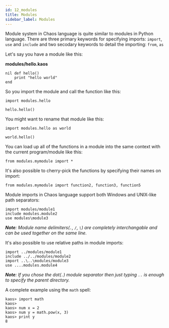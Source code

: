 ```yaml
---
id: 12_modules
title: Modules
sidebar_label: Modules
---
```


Module system in Chaos language is quite similar to modules in Python language. There are three primary keywords for specifying imports: `import`, `use` and `include`
and two secodary keywords to detail the importing: `from`, `as`

Let's say you have a module like this:

**modules/hello.kaos**

```text
nil def hello()
    print "hello world"
end
```

So you import the module and call the function like this:

```text
import modules.hello

hello.hello()
```

You might want to rename that module like this:

```text
import modules.hello as world

world.hello()
```

You can load up all of the functions in a module into the same context with the current program/module like this:

```text
from modules.mymodule import *
```

It's also possible to cherry-pick the functions by specifying their names on import:

```text
from modules.mymodule import function2, function3, function5
```

Module imports in Chaos language support both Windows and UNIX-like path separators:

```text
import modules/module1
include modules.module2
use modules\module3
```

***Note**: Module name delimiters(`.`, `/`, `\`) are completely interchangable and can be used together on the same line.*

It's also possible to use relative paths in module imports:

```text
import ../modules/module1
include ../../modules/module2
import ..\..\modules/module3
use ....modules.module4
```

***Note**: If you chose the dot(`.`) module separator then just typing `..` is enough to specify the parent directory.*

A complete example using the `math` spell:

```text
kaos> import math
kaos>
kaos> num x = 2
kaos> num y = math.pow(x, 3)
kaos> print y
8
```
